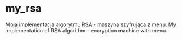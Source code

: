 # my_rsa
Moja implementacja algorytmu RSA - maszyna szyfrująca z menu. My implementation of RSA algorithm - encryption machine with menu.
